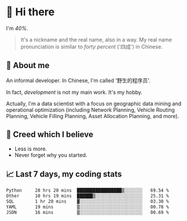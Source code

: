 # 👋 Hi there

I'm *40%*.

> It's a nickname and the real name, also in a way.
> My real name pronunciation is similar to *forty percent* ('四成') in Chinese.

## :speech_balloon: About me

An informal developer. In Chinese, I'm called '野生的程序员'.

In fact, _development_ is not my main work. It's my hobby.

Actually, I'm a data scientist with a focus on geographic data mining and operational optimization (including Network Planning, Vehicle Routing Planning, Vehicle Filling Planning, Asset Allocation Planning, and more).

## :see_no_evil: Creed which I believe

- Less is more.
- Never forget why you started.

## :chart_with_upwards_trend: Last 7 days, my coding stats

<!--START_SECTION:waka-->

```txt
Python     28 hrs 20 mins  █████████████████▒░░░░░░░   69.54 %
Other      10 hrs 19 mins  ██████▒░░░░░░░░░░░░░░░░░░   25.31 %
SQL        1 hr 20 mins    ▓░░░░░░░░░░░░░░░░░░░░░░░░   03.30 %
YAML       19 mins         ▒░░░░░░░░░░░░░░░░░░░░░░░░   00.78 %
JSON       16 mins         ▒░░░░░░░░░░░░░░░░░░░░░░░░   00.69 %
```

<!--END_SECTION:waka-->
